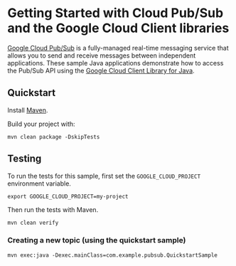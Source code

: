 # Getting Started with Cloud Pub/Sub and the Google Cloud Client libraries

[Google Cloud Pub/Sub][pubsub] is a fully-managed real-time messaging service that allows you to
send and receive messages between independent applications.
These sample Java applications demonstrate how to access the Pub/Sub API using
the [Google Cloud Client Library for Java][google-cloud-java].

[pubsub]: https://cloud.google.com/pubsub/
[google-cloud-java]: https://github.com/GoogleCloudPlatform/google-cloud-java

## Quickstart

Install [Maven](http://maven.apache.org/).

Build your project with:

	mvn clean package -DskipTests

## Testing

To run the tests for this sample, first set the `GOOGLE_CLOUD_PROJECT`
environment variable.

    export GOOGLE_CLOUD_PROJECT=my-project

Then run the tests with Maven.

    mvn clean verify

### Creating a new topic (using the quickstart sample)

    mvn exec:java -Dexec.mainClass=com.example.pubsub.QuickstartSample
